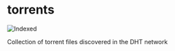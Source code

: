torrents 
========
![Indexed](https://img.shields.io/badge/indexed-229695-blue)

Collection of torrent files discovered in the DHT network
